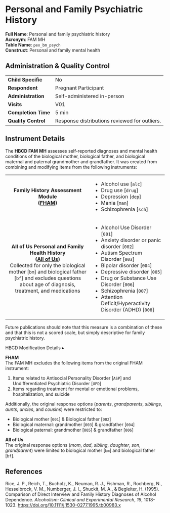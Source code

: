 # Personal and Family Psychiatric History

**Full Name**: Personal and family psychiatric history           
**Acronym**: FAM MH     
**Table Name**: `pex_bm_psych`       
**Construct**: Personal and family mental health

## Administration & Quality Control

<table class="table-no-vertical-lines" style="width: 100%; border-collapse: collapse; table-layout: fixed;">
<tbody>
<tr><td><b>Child Specific</b></td>
<td>No</td></tr>
<tr><td><b>Respondent</b></td>
<td>Pregnant Participant</td></tr>
<tr><td><b>Administration</b></td>
<td style="word-wrap: break-word; white-space: normal;">Self-administered in-person</td></tr>
<tr><td><b>Visits</b></td>
<td>V01</td></tr>
<tr><td><b>Completion Time</b></td>
<td>5 min</td></tr>
<tr><td><b>Quality Control</b></td>
<td style="word-wrap: break-word; white-space: normal;">Response distributions reviewed for outliers.</td></tr>
</tbody>
</table>

## Instrument Details

The **HBCD FAM MH** assesses self-reported diagnoses and mental health conditions of the biological mother, biological father, and biological maternal and paternal grandmother and grandfather. It was created from combining and modifying items from the following instruments:

<table class="table-no-vertical-lines" style="width: 100%; border-collapse: collapse; table-layout: fixed;">
  <tbody>
    <tr>
      <td style="word-wrap: break-word; white-space: normal; text-align: center;"><strong>Family History Assessment Module<br>
      (<a href="https://arc.psych.wisc.edu/self-report/family-history-assessment-module-fham/">FHAM</a>)</strong></td>
      <td>
        <ul>
          <li>Alcohol use [<code>alc</code>]</li>
          <li>Drug use [<code>drug</code>]</li>
          <li>Depression [<code>dep</code>]</li>
          <li>Mania [<code>man</code>]</li>
          <li>Schizophrenia [<code>sch</code>]</li>
        </ul>
      </td>
    </tr>
    <tr>
      <td style="word-wrap: break-word; white-space: normal; text-align: center;"><strong>All of Us Personal and Family Health History<br>
      (<a href="https://www.researchallofus.org/wp-content/themes/research-hub-wordpress-theme/media/2023/PaFHH_Survey_English.pdf">All of Us</a>)</strong><br>
      Collected for only the biological mother [<code>bm</code>] and biological father [<code>bf</code>] and excludes questions about age of diagnosis, treatment, and medications</td>
      <td>
        <ul>
          <li>Alcohol Use Disorder [<code>001</code>]</li>
          <li>Anxiety disorder or panic disorder [<code>002</code>]</li>
          <li>Autism Spectrum Disorder [<code>003</code>]</li>
          <li>Bipolar disorder [<code>004</code>]</li>
          <li>Depressive disorder [<code>005</code>]</li>
          <li>Drug or Substance Use Disorder [<code>006</code>]</li>
          <li>Schizophrenia [<code>007</code>]</li>
          <li>Attention Deficit/Hyperactivity Disorder (ADHD) [<code>008</code>]</li>
        </ul>
      </td>
    </tr>
  </tbody>
</table>


Future publications should note that this measure is a combination of these and that this is not a scored scale, but simply descriptive for family psychiatric history.

<div id="hbcd-mod" class="table-banner" onclick="toggleCollapse(this)">
  <span class="text-with-link">
  <span class="text">HBCD Modification Details</span>
  <a class="anchor-link" href="#hbcd-mod" title="Copy link">
  <i class="fa-solid fa-link"></i>
  </a>
  </span>
  <span class="arrow">▸</span>
</div>
<div class="collapsible-content">
<p><b>FHAM</b><br>
The FAM MH excludes the following items from the original FHAM instrument:
    <ol>
      <li>Items related to Antisocial Personality Disorder [<code>ASP</code>] and Undifferentiated Psychiatric Disorder [<code>UPD</code>]</li>
      <li>Items regarding treatment for mental or emotional problems, hospitalization, and suicide</li>
    </ol>

Additionally, the original response options (<em>parents</em>, <em>grandparents</em>, <em>siblings</em>, <em>aunts</em>, <em>uncles</em>, and <em>cousins</em>) were restricted to:
<ul>
  <li>Biological mother [<code>001</code>] & Biological father [<code>002</code>]</li>
  <li>Biological maternal: grandmother [<code>003</code>] & grandfather [<code>004</code>]</li>
  <li>Biological paternal: grandmother [<code>005</code>] & grandfather [<code>006</code>]</li>
</ul>
</p>
<p><b>All of Us</b><br>
The original response options (<em>mom</em>, <em>dad</em>, <em>sibling</em>, <em>daughter</em>, <em>son</em>, <em>grandparent</em>) were limited to biological mother [<code>bm</code>] and biological father [<code>bf</code>].</p>
</div>

## References
<div class="references">
<p>Rice, J. P., Reich, T., Bucholz, K., Neuman, R. J., Fishman, R., Rochberg, N., Hesselbrock, V. M., Numberger, J. I., Shuckit, M. A., & Begleiter, H. (1995). Comparison of Direct Interview and Family History Diagnoses of Alcohol Dependence.  <em>Alcoholism: Clinical and Experimental Research</em>, <em>19</em>, 1018-1023. <a href="https://doi.org/10.1111/j.1530-0277.1995.tb00983.x">https://doi.org/10.1111/j.1530-0277.1995.tb00983.x</a></p>
</div>
<br>

